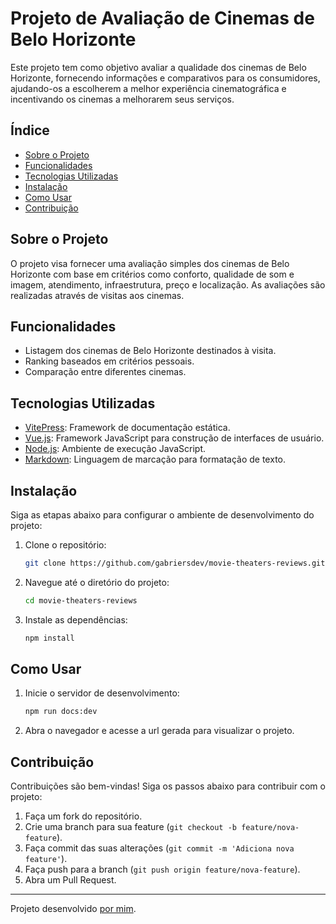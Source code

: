 
# Projeto de Avaliação de Cinemas de Belo Horizonte

Este projeto tem como objetivo avaliar a qualidade dos cinemas de Belo Horizonte, fornecendo informações e comparativos para os consumidores, ajudando-os a escolherem a melhor experiência cinematográfica e incentivando os cinemas a melhorarem seus serviços.

## Índice

- [Sobre o Projeto](#sobre-o-projeto)
- [Funcionalidades](#funcionalidades)
- [Tecnologias Utilizadas](#tecnologias-utilizadas)
- [Instalação](#instalação)
- [Como Usar](#como-usar)
- [Contribuição](#contribuição)

## Sobre o Projeto

O projeto visa fornecer uma avaliação simples dos cinemas de Belo Horizonte com base em critérios como conforto, qualidade de som e imagem, atendimento, infraestrutura, preço e localização. As avaliações são realizadas através de visitas aos cinemas.

## Funcionalidades

- Listagem dos cinemas de Belo Horizonte destinados à visita.
- Ranking baseados em critérios pessoais.
- Comparação entre diferentes cinemas.

## Tecnologias Utilizadas

- [VitePress](https://vitepress.vuejs.org/): Framework de documentação estática.
- [Vue.js](https://vuejs.org/): Framework JavaScript para construção de interfaces de usuário.
- [Node.js](https://nodejs.org/): Ambiente de execução JavaScript.
- [Markdown](https://daringfireball.net/projects/markdown/): Linguagem de marcação para formatação de texto.

## Instalação

Siga as etapas abaixo para configurar o ambiente de desenvolvimento do projeto:

1. Clone o repositório:
   ```bash
   git clone https://github.com/gabriersdev/movie-theaters-reviews.git
   ```

2. Navegue até o diretório do projeto:
   ```bash
   cd movie-theaters-reviews
   ```

3. Instale as dependências:
   ```bash
   npm install
   ```

## Como Usar

1. Inicie o servidor de desenvolvimento:
   ```bash
   npm run docs:dev
   ```

2. Abra o navegador e acesse a url gerada para visualizar o projeto.

## Contribuição

Contribuições são bem-vindas! Siga os passos abaixo para contribuir com o projeto:

1. Faça um fork do repositório.
2. Crie uma branch para sua feature (`git checkout -b feature/nova-feature`).
3. Faça commit das suas alterações (`git commit -m 'Adiciona nova feature'`).
4. Faça push para a branch (`git push origin feature/nova-feature`).
5. Abra um Pull Request.

---

Projeto desenvolvido [por mim](https://github.com/gabriersdev).
